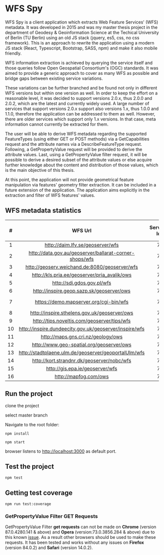 # WFS Spy

WFS Spy is a client application which extracts Web Feature Services' (WFS) metadata. It was developed in 2015 and was my master thesis project in the department of Geodesy & Geoinformation Science at the Techical University of Berlin (TU Berlin) using an old JS stack (jquery, es5, css, no css framework). This is an approach to rewrite the application using a modern JS stack (React, Typescript, Bootstrap, SASS, npm) and make it also mobile friendly.

WFS information extraction is achieved by querying the service itself and those queries follow Open Geospatial Consortium's (OGC) standards. It was aimed to provide a generic approach to cover as many WFS as possible and bridge gaps between existing service variations.

These variations can be further branched and be found not only in different WFS versions but within one version as well. In order to keep the effort on a reasonable level, it was decided to support versions 2.0.x, thus 2.0.0 and 2.0.2, which are the latest and currently widely used. A large number of services that support versions 2.0.x support also versions 1.x, thus 1.0.0 and 1.1.0, therefore the application can be addressed to them as well. However, there are older services which support only 1.x versions. In that case, meta information cannot currently be extracted for them.

The user will be able to derive WFS metadata regarding the supported FeatureTypes (using either GET or POST methods) via a GetCapabilities request and the attribute names via a DescribeFeatureType request. Following, a GetPropertyValue request will be provided to derive the attribute values. Last, using a GetPropertyValue filter request, it will be possible to derive a desired subset of the attribute values or else acquire further knowledge about the content and distribution of those values, which is the main objective of this thesis.

At this point, the application will not provide geometrical feature manipulation via features' geometry filter extraction. It can be included in a future extension of the application. The application aims explicitly in the extraction and filter of WFS features' values.

## WFS metadata statistics

|  #  |                        WFS Url                         | Service Id | Accept Versions | Service Provider | Operations Metadata | Filter Capabilities | typenames / FeatureTypeList | valueReferences | individual DescFeatType requests | POST |
| :-: | :----------------------------------------------------: | :--------: | :-------------: | :--------------: | :-----------------: | :-----------------: | :-------------------------: | :-------------: | :------------------------------: | ---- |
|  1  |            http://daim.lfv.se/geoserver/wfs            |     7      |        3        |        9         |          8          |       yes all       |             36              |       yes       |               yes                | yes  |
|  2  | http://data.gov.au/geoserver/ballarat-corner-shops/wfs |     7      |        3        |        9         |         11          |       yes all       |              1              |       yes       |                no                | no   |
|  3  |     http://geoserv.weichand.de:8080/geoserver/wfs      |     7      |        3        |        8         |          8          |       yes all       |              5              |       yes       |                no                | yes  |
|  4  |      http://kls.pria.ee/geoserver/pria_avalik/ows      |     7      |        3        |        3         |          8          |       yes all       |              6              |       yes       |               yes                | no   |
|  5  |               http://sdi.gdos.gov.pl/wfs               |     7      |        3        |        3         |          8          |       yes all       |             16              |       yes       |                no                | yes  |
|  6  |       http://inspire.geop.sazp.sk/geoserver/ows        |     7      |        3        |        7         |          8          |       yes all       |              3              |       yes       |               yes                | yes  |
|  7  |         https://demo.mapserver.org/cgi-bin/wfs         |     7      |        3        |        4         |          6          |    no functions     |              2              |       no        |                no                | yes  |
|  8  |      http://inspire.sthelens.gov.uk/geoserver/ows      |     7      |        3        |        6         |         11          |       yes all       |              4              |       yes       |                no                | yes  |
|  9  |      http://tips.noveltis.com/geoserver/tips/wfs       |     7      |        3        |        6         |         11          |       yes all       |              5              |       yes       |                no                | no   |
| 10  | http://inspire.dundeecity.gov.uk/geoserver/inspire/wfs |     7      |        3        |        8         |          8          |       yes all       |             21              |       yes       |                no                | yes  |
| 11  |           http://maps.gns.cri.nz/geology/ows           |     7      |        3        |        6         |          8          |       yes all       |             55              |       yes       |               yes                | yes  |
| 12  |        http://www.geo-spatial.org/geoserver/ows        |     7      |        3        |        6         |          8          |       yes all       |             15              |       yes       |               yes                | no   |
| 13  |  http://stadtplaene.ulm.de/geoserver/geoportalUlm/wfs  |     7      |        3        |        7         |         11          |       yes all       |             32              |       yes       |                no                | yes  |
| 14  |       http://kort.strandnr.dk/geoserver/nobc/wfs       |     7      |        3        |        8         |          8          |       yes all       |              9              |       yes       |                no                | yes  |
| 15  |            http://gis.epa.ie/geoserver/wfs             |     7      |        3        |        9         |          8          |       yes all       |             362             |       yes       |               yes                | no   |
| 16  |                 http://mapfog.com/ows                  |     7      |        3        |        5         |         11          |       yes all       |             140             |       yes       |               yes                | yes  |

## Run the project

clone the project

select master branch

Navigate to the root folder:

```
npm install
```

```
npm start
```

browser listens to [http://localhost:3000](http://localhost:3000) as default port.

## Test the project

```
npm test
```

## Getting test coverage

```
npm run test:coverage
```

### GetPropertyValue Filter GET Requests

GetPropertyValue Filter **get requests** can not be made on **Chrome** (version 87.0.4280.141 & above) and **Opera** (version:73.0.3856.284 & above) due to this known [issue](https://www.chromestatus.com/feature/5735596811091968). As a result other browsers should be used to make these requests.
It has been tested and works without any issues on **Firefox** (version 84.0.2) and **Safari** (version 14.0.2).
